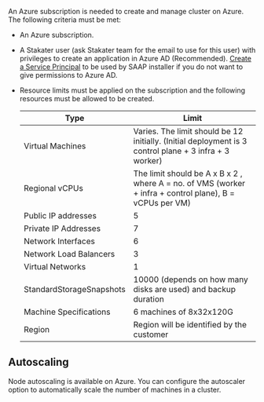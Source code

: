 
An Azure subscription is needed to create and manage cluster on Azure. The following criteria must be met:

- An Azure subscription.
- A Stakater user (ask Stakater team for the email to use for this user) with privileges to create an application in Azure AD (Recommended). [Create a Service Principal](https://docs.openshift.com/container-platform/4.9/installing/installing_azure/installing-azure-account.html#installation-azure-service-principal_installing-azure-account) to be used by SAAP installer if you do not want to give permissions to Azure AD.
- Resource limits must be applied on the subscription and the following resources must be allowed to be created.

  |Type        | Limit |
  |------------|------------|
  | Virtual Machines | Varies. The limit should be 12 initially. (Initial deployment is 3 control plane + 3 infra + 3 worker) |
  | Regional vCPUs | The limit should be A x B x 2 , where A = no. of VMS (worker + infra + control plane), B = vCPUs per VM) |
  | Public IP addresses | 5 |
  | Private IP Addresses | 7 |
  | Network Interfaces | 6 |
  | Network Load Balancers   | 3 |
  | Virtual Networks | 1 |
  | StandardStorageSnapshots | 10000 (depends on how many disks are used) and backup duration |
  | Machine Specifications | 6 machines of 8x32x120G |
  | Region | Region will be identified by the customer |

## Autoscaling

Node autoscaling is available on Azure. You can configure the autoscaler option to automatically scale the number of machines in a cluster.
